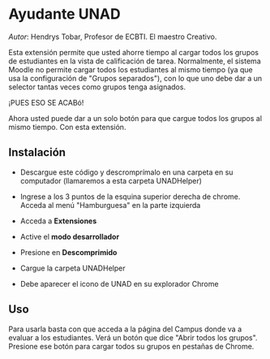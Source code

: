 # Ayudante UNAD 
*Autor*: Hendrys Tobar, Profesor de ECBTI. El maestro Creativo. 

Esta extensión permite que usted ahorre tiempo al cargar todos los grupos de estudiantes en la vista de calificación de tarea. Normalmente, el sistema Moodle no permite cargar todos los estudiantes al mismo tiempo (ya que usa la configuración de "Grupos separados"), con lo que uno debe dar a un selector tantas veces como grupos tenga asignados.

¡PUES ESO SE ACABó!

Ahora usted puede dar a un solo botón para que cargue todos los grupos al mismo tiempo.
Con esta extensión.

## Instalación

- Descargue este código y descromprímalo en una carpeta en su computador (llamaremos a esta carpeta UNADHelper)

- Ingrese a los 3 puntos de la esquina superior derecha de chrome. Acceda al menú "Hamburguesa" en la parte izquierda

- Acceda a **Extensiones**

- Active el **modo desarrollador**

- Presione en **Descomprimido**

- Cargue la carpeta UNADHelper

- Debe aparecer el icono de UNAD en su explorador Chrome

## Uso

Para usarla basta con que acceda a la página del Campus donde va a evaluar a los estudiantes. Verá un botón que dice "Abrir todos los grupos". Presione ese botón para cargar todos su grupos en pestañas de Chrome.
